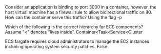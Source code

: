 Consider an application is binding to port 3000 in a container, however, the host virtual machine has a firewall rule to allow bidirectional traffic on 80. How can the container serve this traffic?
Using the flag -p

Which of the following is the correct hierarchy for ECS components?
Assume "<" denotes “lives inside”.
Container<Task<Service<Cluster

ECS fargate requires cloud administrators to manage the EC2 instances including operating system security patches.
False

